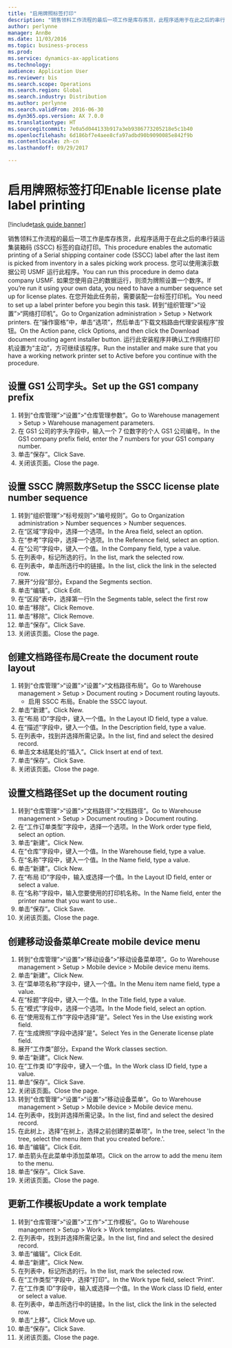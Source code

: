 ```yaml
--- 
title: "启用牌照标签打印"
description: "销售领料工作流程的最后一项工作是库存拣货，此程序适用于在此之后的串行装运集装箱码 (SSCC) 标签的自动打印。"
author: perlynne
manager: AnnBe
ms.date: 11/03/2016
ms.topic: business-process
ms.prod: 
ms.service: dynamics-ax-applications
ms.technology: 
audience: Application User
ms.reviewer: bis
ms.search.scope: Operations
ms.search.region: Global
ms.search.industry: Distribution
ms.author: perlynne
ms.search.validFrom: 2016-06-30
ms.dyn365.ops.version: AX 7.0.0
ms.translationtype: HT
ms.sourcegitcommit: 7e0a5d044133b917a3eb9386773205218e5c1b40
ms.openlocfilehash: 6d186bf7e4aee8cfa97adbd90b9090085e842f9b
ms.contentlocale: zh-cn
ms.lasthandoff: 09/29/2017

---
```

# <a name="enable-license-plate-label-printing"></a><span data-ttu-id="5962a-103">启用牌照标签打印</span><span class="sxs-lookup"><span data-stu-id="5962a-103">Enable license plate label printing</span></span>

[!include[task guide banner](../../includes/task-guide-banner.md)]

<span data-ttu-id="5962a-104">销售领料工作流程的最后一项工作是库存拣货，此程序适用于在此之后的串行装运集装箱码 (SSCC) 标签的自动打印。</span><span class="sxs-lookup"><span data-stu-id="5962a-104">This procedure enables the automatic printing of a Serial shipping container code (SSCC) label after the last item is picked from inventory in a sales picking work process.</span></span> <span data-ttu-id="5962a-105">您可以使用演示数据公司 USMF 运行此程序。</span><span class="sxs-lookup"><span data-stu-id="5962a-105">You can run this procedure in demo data company USMF.</span></span> <span data-ttu-id="5962a-106">如果您使用自己的数据运行，则须为牌照设置一个数序。</span><span class="sxs-lookup"><span data-stu-id="5962a-106">If you’re run it using your own data, you need to have a number sequence set up for license plates.</span></span> <span data-ttu-id="5962a-107">在您开始此任务前，需要装配一台标签打印机。</span><span class="sxs-lookup"><span data-stu-id="5962a-107">You need to set up a label printer before you begin this task.</span></span> <span data-ttu-id="5962a-108">转到“组织管理”>“设置”>“网络打印机”。</span><span class="sxs-lookup"><span data-stu-id="5962a-108">Go to Organization administration > Setup > Network printers.</span></span> <span data-ttu-id="5962a-109">在“操作窗格”中，单击“选项”，然后单击“下载文档路由代理安装程序”按钮。</span><span class="sxs-lookup"><span data-stu-id="5962a-109">On the Action pane, click Options, and then click the Download document routing agent installer button.</span></span> <span data-ttu-id="5962a-110">运行此安装程序并确认工作网络打印机设置为“主动”，方可继续该程序。</span><span class="sxs-lookup"><span data-stu-id="5962a-110">Run the installer and make sure that you have a working network printer set to Active before you continue with the procedure.</span></span>


## <a name="set-up-the-gs1-company-prefix"></a><span data-ttu-id="5962a-111">设置 GS1 公司字头。</span><span class="sxs-lookup"><span data-stu-id="5962a-111">Set up the GS1 company prefix</span></span>
1. <span data-ttu-id="5962a-112">转到“仓库管理”>“设置”>“仓库管理参数”。</span><span class="sxs-lookup"><span data-stu-id="5962a-112">Go to Warehouse management > Setup > Warehouse management parameters.</span></span>
2. <span data-ttu-id="5962a-113">在 GS1 公司的字头字段中，输入一个 7 位数字的个人 GS1 公司编号。</span><span class="sxs-lookup"><span data-stu-id="5962a-113">In the GS1 company prefix field, enter the 7 numbers for your GS1 company number.</span></span>
3. <span data-ttu-id="5962a-114">单击“保存”。</span><span class="sxs-lookup"><span data-stu-id="5962a-114">Click Save.</span></span>
4. <span data-ttu-id="5962a-115">关闭该页面。</span><span class="sxs-lookup"><span data-stu-id="5962a-115">Close the page.</span></span>

## <a name="setup-the-sscc-license-plate-number-sequence"></a><span data-ttu-id="5962a-116">设置 SSCC 牌照数序</span><span class="sxs-lookup"><span data-stu-id="5962a-116">Setup the SSCC license plate number sequence</span></span>
1. <span data-ttu-id="5962a-117">转到“组织管理”>“标号规则”>“编号规则”。</span><span class="sxs-lookup"><span data-stu-id="5962a-117">Go to Organization administration > Number sequences > Number sequences.</span></span>
2. <span data-ttu-id="5962a-118">在“区域”字段中，选择一个选项。</span><span class="sxs-lookup"><span data-stu-id="5962a-118">In the Area field, select an option.</span></span>
3. <span data-ttu-id="5962a-119">在“参考”字段中，选择一个选项。</span><span class="sxs-lookup"><span data-stu-id="5962a-119">In the Reference field, select an option.</span></span>
4. <span data-ttu-id="5962a-120">在“公司”字段中，键入一个值。</span><span class="sxs-lookup"><span data-stu-id="5962a-120">In the Company field, type a value.</span></span>
5. <span data-ttu-id="5962a-121">在列表中，标记所选的行。</span><span class="sxs-lookup"><span data-stu-id="5962a-121">In the list, mark the selected row.</span></span>
6. <span data-ttu-id="5962a-122">在列表中，单击所选行中的链接。</span><span class="sxs-lookup"><span data-stu-id="5962a-122">In the list, click the link in the selected row.</span></span>
7. <span data-ttu-id="5962a-123">展开“分段”部分。</span><span class="sxs-lookup"><span data-stu-id="5962a-123">Expand the Segments section.</span></span>
8. <span data-ttu-id="5962a-124">单击“编辑”。</span><span class="sxs-lookup"><span data-stu-id="5962a-124">Click Edit.</span></span>
9. <span data-ttu-id="5962a-125">在“区段”表中，选择第一行</span><span class="sxs-lookup"><span data-stu-id="5962a-125">In the Segments table, select the first row</span></span>
10. <span data-ttu-id="5962a-126">单击“移除”。</span><span class="sxs-lookup"><span data-stu-id="5962a-126">Click Remove.</span></span>
11. <span data-ttu-id="5962a-127">单击“移除”。</span><span class="sxs-lookup"><span data-stu-id="5962a-127">Click Remove.</span></span>
12. <span data-ttu-id="5962a-128">单击“保存”。</span><span class="sxs-lookup"><span data-stu-id="5962a-128">Click Save.</span></span>
13. <span data-ttu-id="5962a-129">关闭该页面。</span><span class="sxs-lookup"><span data-stu-id="5962a-129">Close the page.</span></span>

## <a name="create-the-document-route-layout"></a><span data-ttu-id="5962a-130">创建文档路径布局</span><span class="sxs-lookup"><span data-stu-id="5962a-130">Create the document route layout</span></span>
1. <span data-ttu-id="5962a-131">转到“仓库管理”>“设置”>“设置”>“文档路径布局”。</span><span class="sxs-lookup"><span data-stu-id="5962a-131">Go to Warehouse management > Setup > Document routing > Document routing layouts.</span></span>
    * <span data-ttu-id="5962a-132">启用 SSCC 布局。</span><span class="sxs-lookup"><span data-stu-id="5962a-132">Enable the SSCC layout.</span></span>  
2. <span data-ttu-id="5962a-133">单击“新建”。</span><span class="sxs-lookup"><span data-stu-id="5962a-133">Click New.</span></span>
3. <span data-ttu-id="5962a-134">在“布局 ID”字段中，键入一个值。</span><span class="sxs-lookup"><span data-stu-id="5962a-134">In the Layout ID field, type a value.</span></span>
4. <span data-ttu-id="5962a-135">在“描述”字段中，键入一个值。</span><span class="sxs-lookup"><span data-stu-id="5962a-135">In the Description field, type a value.</span></span>
5. <span data-ttu-id="5962a-136">在列表中，找到并选择所需记录。</span><span class="sxs-lookup"><span data-stu-id="5962a-136">In the list, find and select the desired record.</span></span>
6. <span data-ttu-id="5962a-137">单击文本结尾处的“插入”。</span><span class="sxs-lookup"><span data-stu-id="5962a-137">Click Insert at end of text.</span></span>
7. <span data-ttu-id="5962a-138">单击“保存”。</span><span class="sxs-lookup"><span data-stu-id="5962a-138">Click Save.</span></span>
8. <span data-ttu-id="5962a-139">关闭该页面。</span><span class="sxs-lookup"><span data-stu-id="5962a-139">Close the page.</span></span>

## <a name="set-up-the-document-routing"></a><span data-ttu-id="5962a-140">设置文档路径</span><span class="sxs-lookup"><span data-stu-id="5962a-140">Set up the document routing</span></span>
1. <span data-ttu-id="5962a-141">转到“仓库管理”>“设置”>“文档路径”>“文档路径”。</span><span class="sxs-lookup"><span data-stu-id="5962a-141">Go to Warehouse management > Setup > Document routing > Document routing.</span></span>
2. <span data-ttu-id="5962a-142">在“工作订单类型”字段中，选择一个选项。</span><span class="sxs-lookup"><span data-stu-id="5962a-142">In the Work order type field, select an option.</span></span>
3. <span data-ttu-id="5962a-143">单击“新建”。</span><span class="sxs-lookup"><span data-stu-id="5962a-143">Click New.</span></span>
4. <span data-ttu-id="5962a-144">在“仓库”字段中，键入一个值。</span><span class="sxs-lookup"><span data-stu-id="5962a-144">In the Warehouse field, type a value.</span></span>
5. <span data-ttu-id="5962a-145">在“名称”字段中，键入一个值。</span><span class="sxs-lookup"><span data-stu-id="5962a-145">In the Name field, type a value.</span></span>
6. <span data-ttu-id="5962a-146">单击“新建”。</span><span class="sxs-lookup"><span data-stu-id="5962a-146">Click New.</span></span>
7. <span data-ttu-id="5962a-147">在“布局 ID”字段中，输入或选择一个值。</span><span class="sxs-lookup"><span data-stu-id="5962a-147">In the Layout ID field, enter or select a value.</span></span>
8. <span data-ttu-id="5962a-148">在“名称”字段中，输入您要使用的打印机名称。</span><span class="sxs-lookup"><span data-stu-id="5962a-148">In the Name field, enter the printer name that you want to use..</span></span>
9. <span data-ttu-id="5962a-149">单击“保存”。</span><span class="sxs-lookup"><span data-stu-id="5962a-149">Click Save.</span></span>
10. <span data-ttu-id="5962a-150">关闭该页面。</span><span class="sxs-lookup"><span data-stu-id="5962a-150">Close the page.</span></span>

## <a name="create-mobile-device-menu"></a><span data-ttu-id="5962a-151">创建移动设备菜单</span><span class="sxs-lookup"><span data-stu-id="5962a-151">Create mobile device menu</span></span>
1. <span data-ttu-id="5962a-152">转到“仓库管理”>“设置”>“移动设备”>“移动设备菜单项”。</span><span class="sxs-lookup"><span data-stu-id="5962a-152">Go to Warehouse management > Setup > Mobile device > Mobile device menu items.</span></span>
2. <span data-ttu-id="5962a-153">单击“新建”。</span><span class="sxs-lookup"><span data-stu-id="5962a-153">Click New.</span></span>
3. <span data-ttu-id="5962a-154">在“菜单项名称”字段中，键入一个值。</span><span class="sxs-lookup"><span data-stu-id="5962a-154">In the Menu item name field, type a value.</span></span>
4. <span data-ttu-id="5962a-155">在“标题”字段中，键入一个值。</span><span class="sxs-lookup"><span data-stu-id="5962a-155">In the Title field, type a value.</span></span>
5. <span data-ttu-id="5962a-156">在“模式”字段中，选择一个选项。</span><span class="sxs-lookup"><span data-stu-id="5962a-156">In the Mode field, select an option.</span></span>
6. <span data-ttu-id="5962a-157">在“使用现有工作”字段中选择“是”。</span><span class="sxs-lookup"><span data-stu-id="5962a-157">Select Yes in the Use existing work field.</span></span>
7. <span data-ttu-id="5962a-158">在“生成牌照”字段中选择”是“。</span><span class="sxs-lookup"><span data-stu-id="5962a-158">Select Yes in the Generate license plate field.</span></span>
8. <span data-ttu-id="5962a-159">展开“工作类”部分。</span><span class="sxs-lookup"><span data-stu-id="5962a-159">Expand the Work classes section.</span></span>
9. <span data-ttu-id="5962a-160">单击“新建”。</span><span class="sxs-lookup"><span data-stu-id="5962a-160">Click New.</span></span>
10. <span data-ttu-id="5962a-161">在“工作类 ID”字段中，键入一个值。</span><span class="sxs-lookup"><span data-stu-id="5962a-161">In the Work class ID field, type a value.</span></span>
11. <span data-ttu-id="5962a-162">单击“保存”。</span><span class="sxs-lookup"><span data-stu-id="5962a-162">Click Save.</span></span>
12. <span data-ttu-id="5962a-163">关闭该页面。</span><span class="sxs-lookup"><span data-stu-id="5962a-163">Close the page.</span></span>
13. <span data-ttu-id="5962a-164">转到“仓库管理”>“设置”>“设置”>“移动设备菜单”。</span><span class="sxs-lookup"><span data-stu-id="5962a-164">Go to Warehouse management > Setup > Mobile device > Mobile device menu.</span></span>
14. <span data-ttu-id="5962a-165">在列表中，找到并选择所需记录。</span><span class="sxs-lookup"><span data-stu-id="5962a-165">In the list, find and select the desired record.</span></span>
15. <span data-ttu-id="5962a-166">在此树上，选择“在树上，选择之前创建的菜单项”。</span><span class="sxs-lookup"><span data-stu-id="5962a-166">In the tree, select 'In the tree, select the menu item that you created before.'.</span></span>
16. <span data-ttu-id="5962a-167">单击“编辑”。</span><span class="sxs-lookup"><span data-stu-id="5962a-167">Click Edit.</span></span>
17. <span data-ttu-id="5962a-168">单击箭头在此菜单中添加菜单项。</span><span class="sxs-lookup"><span data-stu-id="5962a-168">Click on the arrow to add the menu item to the menu.</span></span>
18. <span data-ttu-id="5962a-169">单击“保存”。</span><span class="sxs-lookup"><span data-stu-id="5962a-169">Click Save.</span></span>
19. <span data-ttu-id="5962a-170">关闭该页面。</span><span class="sxs-lookup"><span data-stu-id="5962a-170">Close the page.</span></span>

## <a name="update-a-work-template"></a><span data-ttu-id="5962a-171">更新工作模板</span><span class="sxs-lookup"><span data-stu-id="5962a-171">Update a work template</span></span>
1. <span data-ttu-id="5962a-172">转到“仓库管理”>“设置”>“工作”>“工作模板”。</span><span class="sxs-lookup"><span data-stu-id="5962a-172">Go to Warehouse management > Setup > Work > Work templates.</span></span>
2. <span data-ttu-id="5962a-173">在列表中，找到并选择所需记录。</span><span class="sxs-lookup"><span data-stu-id="5962a-173">In the list, find and select the desired record.</span></span>
3. <span data-ttu-id="5962a-174">单击“编辑”。</span><span class="sxs-lookup"><span data-stu-id="5962a-174">Click Edit.</span></span>
4. <span data-ttu-id="5962a-175">单击“新建”。</span><span class="sxs-lookup"><span data-stu-id="5962a-175">Click New.</span></span>
5. <span data-ttu-id="5962a-176">在列表中，标记所选的行。</span><span class="sxs-lookup"><span data-stu-id="5962a-176">In the list, mark the selected row.</span></span>
6. <span data-ttu-id="5962a-177">在“工作类型”字段中，选择“打印”。</span><span class="sxs-lookup"><span data-stu-id="5962a-177">In the Work type field, select 'Print'.</span></span>
7. <span data-ttu-id="5962a-178">在“工作类 ID”字段中，输入或选择一个值。</span><span class="sxs-lookup"><span data-stu-id="5962a-178">In the Work class ID field, enter or select a value.</span></span>
8. <span data-ttu-id="5962a-179">在列表中，单击所选行中的链接。</span><span class="sxs-lookup"><span data-stu-id="5962a-179">In the list, click the link in the selected row.</span></span>
9. <span data-ttu-id="5962a-180">单击“上移”。</span><span class="sxs-lookup"><span data-stu-id="5962a-180">Click Move up.</span></span>
10. <span data-ttu-id="5962a-181">单击“保存”。</span><span class="sxs-lookup"><span data-stu-id="5962a-181">Click Save.</span></span>
11. <span data-ttu-id="5962a-182">关闭该页面。</span><span class="sxs-lookup"><span data-stu-id="5962a-182">Close the page.</span></span>


